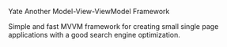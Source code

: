 Yate Another Model-View-ViewModel Framework

Simple and fast MVVM framework for creating small single page applications with a good search engine optimization.
